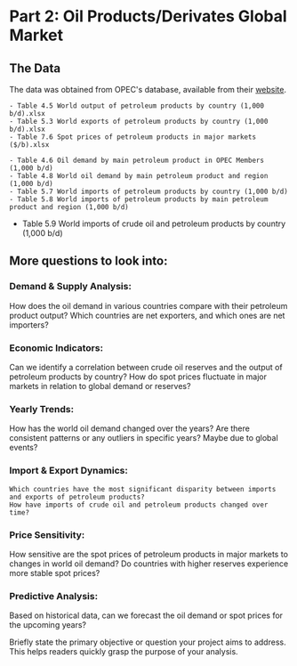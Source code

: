# Part 2: Oil Products/Derivates Global Market

## The Data

The data was obtained from OPEC's database, available from their [website](https://asb.opec.org/data/ASB_Data.php).

    - Table 4.5 World output of petroleum products by country (1,000 b/d).xlsx
    - Table 5.3 World exports of petroleum products by country (1,000 b/d).xlsx
    - Table 7.6 Spot prices of petroleum products in major markets ($/b).xlsx

    - Table 4.6 Oil demand by main petroleum product in OPEC Members (1,000 b/d)
    - Table 4.8 World oil demand by main petroleum product and region (1,000 b/d)
    - Table 5.7 World imports of petroleum products by country (1,000 b/d)
    - Table 5.8 World imports of petroleum products by main petroleum product and region (1,000 b/d)
- Table 5.9 World imports of crude oil and petroleum products by country (1,000 b/d)

## More questions to look into:

### Demand & Supply Analysis:

 How does the oil demand in various countries compare with their petroleum product output?
 Which countries are net exporters, and which ones are net importers?

### Economic Indicators:

 Can we identify a correlation between crude oil reserves and the output of petroleum products by country?
 How do spot prices fluctuate in major markets in relation to global demand or reserves?

### Yearly Trends:

 How has the world oil demand changed over the years?
 Are there consistent patterns or any outliers in specific years? Maybe due to global events?

### Import & Export Dynamics:

    Which countries have the most significant disparity between imports and exports of petroleum products?
    How have imports of crude oil and petroleum products changed over time?

### Price Sensitivity:

 How sensitive are the spot prices of petroleum products in major markets to changes in world oil demand?
 Do countries with higher reserves experience more stable spot prices?


### Predictive Analysis:

 Based on historical data, can we forecast the oil demand or spot prices for the upcoming years?

 Briefly state the primary objective or question your project aims to address. This helps readers quickly grasp the purpose of your analysis.
 

